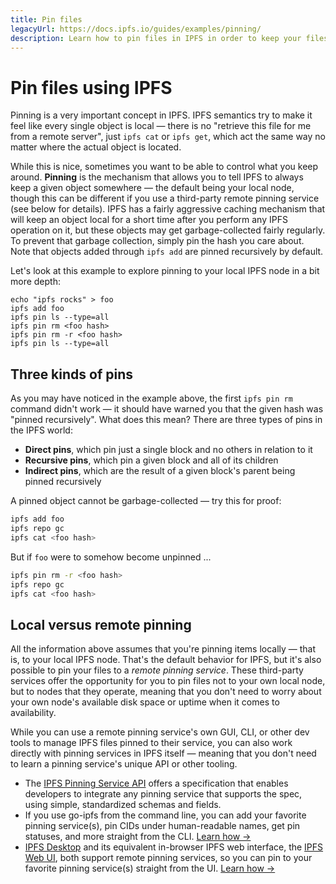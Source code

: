 ```yaml
---
title: Pin files
legacyUrl: https://docs.ipfs.io/guides/examples/pinning/
description: Learn how to pin files in IPFS in order to keep your files and other objects local.
---
```


# Pin files using IPFS

Pinning is a very important concept in IPFS. IPFS semantics try to make it feel like every single object is local — there is no "retrieve this file for me from a remote server", just `ipfs cat` or `ipfs get`, which act the same way no matter where the actual object is located.

While this is nice, sometimes you want to be able to control what you keep around. **Pinning** is the mechanism that allows you to tell IPFS to always keep a given object somewhere — the default being your local node, though this can be different if you use a third-party remote pinning service (see below for details). IPFS has a fairly aggressive caching mechanism that will keep an object local for a short time after you perform any IPFS operation on it, but these objects may get garbage-collected fairly regularly. To prevent that garbage collection, simply pin the hash you care about. Note that objects added through `ipfs add` are pinned recursively by default.

Let's look at this example to explore pinning to your local IPFS node in a bit more depth:

```
echo "ipfs rocks" > foo
ipfs add foo
ipfs pin ls --type=all
ipfs pin rm <foo hash>
ipfs pin rm -r <foo hash>
ipfs pin ls --type=all
```

## Three kinds of pins

As you may have noticed in the example above, the first `ipfs pin rm` command didn't work — it should have warned you that the given hash was "pinned recursively". What does this mean? There are three types of pins in the IPFS world:

- **Direct pins**, which pin just a single block and no others in relation to it
- **Recursive pins**, which pin a given block and all of its children
- **Indirect pins**, which are the result of a given block's parent being pinned recursively

A pinned object cannot be garbage-collected — try this for proof:

```bash
ipfs add foo
ipfs repo gc
ipfs cat <foo hash>
```

But if `foo` were to somehow become unpinned ...

```bash
ipfs pin rm -r <foo hash>
ipfs repo gc
ipfs cat <foo hash>
```

## Local versus remote pinning

All the information above assumes that you're pinning items locally — that is, to your local IPFS node. That's the default behavior for IPFS, but it's also possible to pin your files to a _remote pinning service_. These third-party services offer the opportunity for you to pin files not to your own local node, but to nodes that they operate, meaning that you don't need to worry about your own node's available disk space or uptime when it comes to availability.

While you can use a remote pinning service's own GUI, CLI, or other dev tools to manage IPFS files pinned to their service, you can also work directly with pinning services in IPFS itself — meaning that you don't need to learn a pinning service's unique API or other tooling.

- The [IPFS Pinning Service API](https://ipfs.github.io/pinning-services-api-spec/) offers a specification that enables developers to integrate any pinning service that supports the spec, using simple, standardized schemas and fields.
- If you use go-ipfs from the command line, you can add your favorite pinning service(s), pin CIDs under human-readable names, get pin statuses, and more straight from the CLI. [Learn how →](/how-to/work-with-pinning-services/)
- [IPFS Desktop](https://github.com/ipfs-shipyard/ipfs-desktop) and its equivalent in-browser IPFS web interface, the [IPFS Web UI](https://github.com/ipfs-shipyard/ipfs-webui), both support remote pinning services, so you can pin to your favorite pinning service(s) straight from the UI. [Learn how →](/how-to/work-with-pinning-services/)
